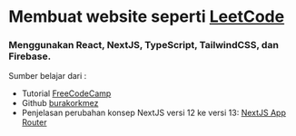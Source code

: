 <h1>Membuat website seperti <a href="https://leetcode.com/explore">LeetCode</a></h1> 
<h3>Menggunakan React, NextJS, TypeScript, TailwindCSS, dan Firebase.</h3>
<p>Sumber belajar dari : <br>
<ul>
  <li>Tutorial <a href="https://www.freecodecamp.org/news/build-and-deploy-a-leetcode-clone-with-react-next-js-typescript-tailwind-css-firebase">FreeCodeCamp</a></li>
  <li>Github <a href="https://github.com/burakorkmez/leetcode-clone-youtube">burakorkmez</a>
 <li>Penjelasan perubahan konsep NextJS versi 12 ke versi 13: <a href="https://www.youtube.com/watch?v=Sbl04kOL1dM">NextJS App Router</a></li>
  </ul>
